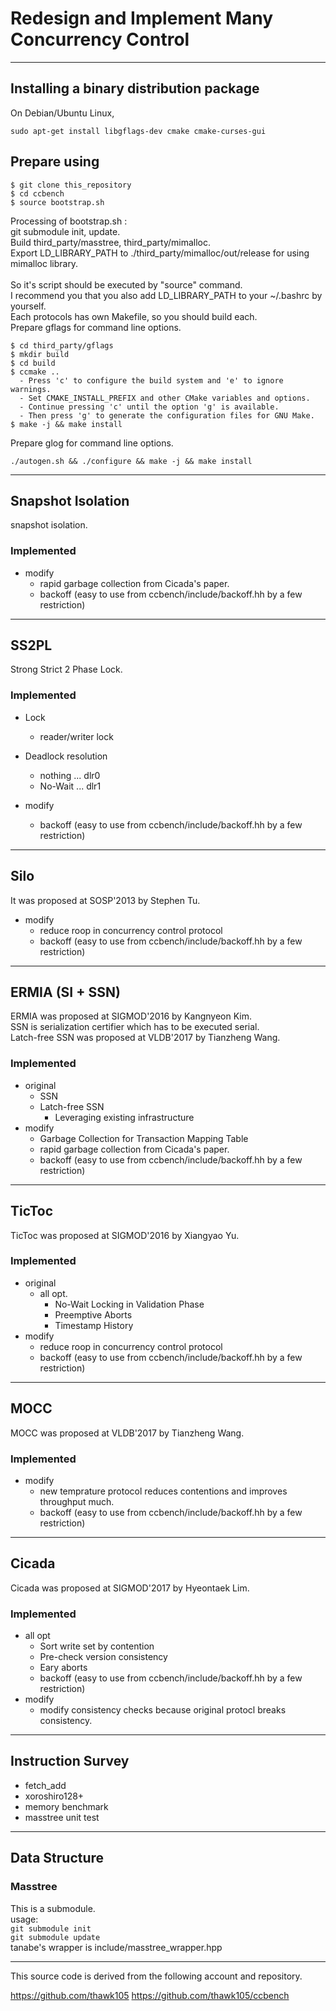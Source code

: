 # Redesign and Implement Many Concurrency Control

---

## Installing a binary distribution package
On Debian/Ubuntu Linux, 
```
sudo apt-get install libgflags-dev cmake cmake-curses-gui
```

## Prepare using
```
$ git clone this_repository
$ cd ccbench
$ source bootstrap.sh
```
Processing of bootstrap.sh :  
git submodule init, update. <br>
Build third_party/masstree, third_party/mimalloc.<br>
Export LD_LIBRARY_PATH to ./third_party/mimalloc/out/release for using mimalloc library.<br>
<br>
So it's script should be executed by "source" command.<br>
I recommend you that you also add LD_LIBRARY_PATH to your ~/.bashrc by yourself.
<br>
Each protocols has own Makefile, so you should build each.
<br>
Prepare gflags for command line options.
```
$ cd third_party/gflags
$ mkdir build
$ cd build
$ ccmake ..
  - Press 'c' to configure the build system and 'e' to ignore warnings.
  - Set CMAKE_INSTALL_PREFIX and other CMake variables and options.
  - Continue pressing 'c' until the option 'g' is available.
  - Then press 'g' to generate the configuration files for GNU Make.
$ make -j && make install
```
Prepare glog for command line options.
```
./autogen.sh && ./configure && make -j && make install
```
---

## Snapshot Isolation
snapshot isolation.  
### Implemented
- modify
  - rapid garbage collection from Cicada's paper.
  - backoff (easy to use from ccbench/include/backoff.hh by a few restriction)

---

## SS2PL
Strong Strict 2 Phase Lock.  
### Implemented
- Lock  
  - reader/writer lock  

- Deadlock resolution  
  - nothing ... dlr0
  - No-Wait ... dlr1
- modify  
  - backoff (easy to use from ccbench/include/backoff.hh by a few restriction)  

---

## Silo
It was proposed at SOSP'2013 by Stephen Tu.
- modify
  - reduce roop in concurrency control protocol
  - backoff (easy to use from ccbench/include/backoff.hh by a few restriction)

---

## ERMIA (SI + SSN)
ERMIA was proposed at SIGMOD'2016 by Kangnyeon Kim.  
SSN is serialization certifier which has to be executed serial.  
Latch-free SSN was proposed at VLDB'2017 by Tianzheng Wang.  

### Implemented
- original
  - SSN  
  - Latch-free SSN  
    - Leveraging existing infrastructure
- modify
  - Garbage Collection for Transaction Mapping Table
  - rapid garbage collection from Cicada's paper.
  - backoff (easy to use from ccbench/include/backoff.hh by a few restriction)

---

## TicToc
TicToc was proposed at SIGMOD'2016 by Xiangyao Yu.  

### Implemented
- original
  - all opt.
    - No-Wait Locking in Validation Phase
    - Preemptive Aborts
    - Timestamp History
- modify
  - reduce roop in concurrency control protocol
  - backoff (easy to use from ccbench/include/backoff.hh by a few restriction)

---

## MOCC
MOCC was proposed at VLDB'2017 by Tianzheng Wang.  

### Implemented
- modify
  - new temprature protocol reduces contentions and improves throughput much.
  - backoff (easy to use from ccbench/include/backoff.hh by a few restriction)

---

## Cicada
Cicada was proposed at SIGMOD'2017 by Hyeontaek Lim.  

### Implemented
- all opt
  - Sort write set by contention
  - Pre-check version consistency
  - Eary aborts
  - backoff (easy to use from ccbench/include/backoff.hh by a few restriction)
- modify
  - modify consistency checks because original protocl breaks consistency.

---

## Instruction Survey
* fetch\_add
* xoroshiro128+
* memory benchmark
* masstree unit test
---

## Data Structure
### Masstree
This is a submodule.  
usage:  
`git submodule init`  
`git submodule update`  
tanabe's wrapper is include/masstree\_wrapper.hpp

---

This source code is derived from the following account and repository.

https://github.com/thawk105
https://github.com/thawk105/ccbench
